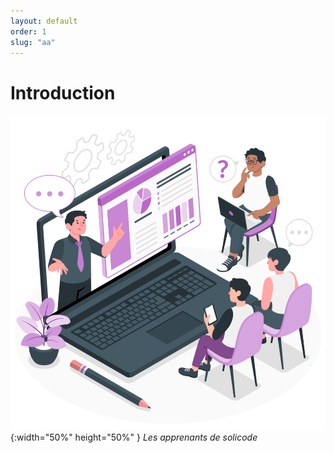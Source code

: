 ```yaml
---
layout: default
order: 1
slug: "aa"
---
```


# Introduction

![Introduction](./images/introduction.png){:width="50%" height="50%" }
*Les apprenants de solicode*

<!-- new slide -->